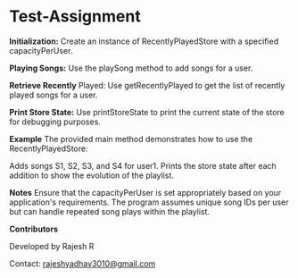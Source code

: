 # Test-Assignment

**Initialization:** Create an instance of RecentlyPlayedStore with a specified capacityPerUser.

**Playing Songs:** Use the playSong method to add songs for a user.

**Retrieve Recently** Played: Use getRecentlyPlayed to get the list of recently played songs for a user.

**Print Store State:** Use printStoreState to print the current state of the store for debugging purposes.

**Example**
The provided main method demonstrates how to use the RecentlyPlayedStore:

Adds songs S1, S2, S3, and S4 for user1.
Prints the store state after each addition to show the evolution of the playlist.

**Notes**
Ensure that the capacityPerUser is set appropriately based on your application's requirements.
The program assumes unique song IDs per user but can handle repeated song plays within the playlist.

**Contributors**

Developed by Rajesh R

Contact: rajeshyadhav3010@gmail.com
